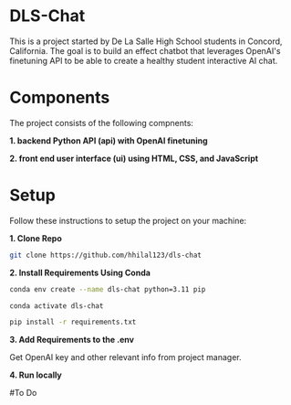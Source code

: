# DLS-Chat

This is a project started by De La Salle High School students in Concord, California. The goal is to build an effect chatbot that leverages OpenAI's finetuning API to be able to create a healthy student interactive AI chat.

# Components

The project consists of the following compnents:

**1. backend Python API (api) with OpenAI finetuning**

**2. front end user interface (ui) using HTML, CSS, and JavaScript**

# Setup

Follow these instructions to setup the project on your machine:

**1. Clone Repo**

```bash
git clone https://github.com/hhilal123/dls-chat
```

**2. Install Requirements Using Conda**

```bash
conda env create --name dls-chat python=3.11 pip
```

```bash
conda activate dls-chat
```

```bash
pip install -r requirements.txt
```

**3. Add Requirements to the .env**

Get OpenAI key and other relevant info from project manager.

**4. Run locally**

#To Do
